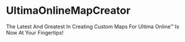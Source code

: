 # UltimaOnlineMapCreator
The Latest And Greatest In Creating Custom Maps For Ultima Online™ Is Now At Your Fingertips!
